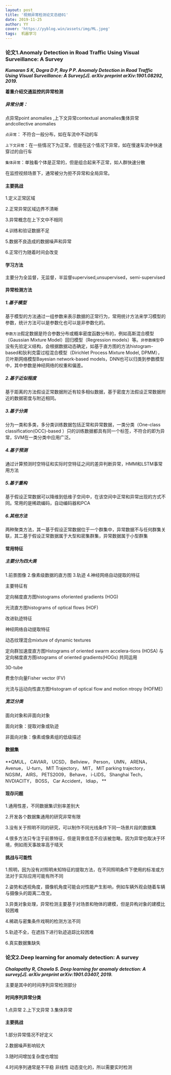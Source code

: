 ```yaml
---
layout: post
title: '视频异常检测论文总结01'
date: 2019-11-25
author: YY
cover: 'https://yyblog.win/assets/img/ML.jpeg'
tags:  机器学习 
---
```

### 论文1.Anomaly Detection in Road Traffic Using Visual Surveillance: A Survey
***Kumaran S K, Dogra D P, Roy P P. Anomaly Detection in Road Traffic Using Visual Surveillance: A Survey[J]. arXiv preprint arXiv:1901.08292, 2019.***

**着重介绍交通监控的异常检测**

##### 异常分类：
点异常point anomalies ,上下文异常contextual anomalies集体异常andcollective anomalies 

`点异常`： 不符合一般分布，如在车流中不动的车

`上下文异常`：在一些情况下为正常，但是在这个情况下异常，如在慢速车流中快速穿过的自行车

`集体异常`：单独看个体是正常的，但是组合起来不正常，如人群快速分散

在监控视频场景下，通常被分为拒不异常和全局异常。

#### 主要挑战
1.定义正常区域

2.正常异常区域边界不清晰

3.异常概念在上下文中不相同

4.训练和验证数据不足

5.数据不良造成的数据噪声和异常

6.正常行为随着时间会改变

#### 学习方法
主要分为全监督，无监督，半监督supervised,unsupervised，semi-supervised

#### 异常检测方法
##### 1.基于模型

基于模型的方法通过一组参数来表示数据的正常行为，常用统计方法来学习模型的参数，统计方法可以是参数化也可以是非参数化的。

`参数方法`假定数据是符合参数分布或概率密度函数分布的，例如高斯混合模型（Gaussian Mixture Model）回归模型（Regression models）等。`非参数模型`中没有先验定义结构，会根据数据动态确定，如基于直方图的方法histogram-based和狄利克雷过程混合模型（Dirichlet Process Mixture Model, DPMM），贝叶斯网络模型Bayesian network-based models，DNN也可以归类到参数模型中，其中参数是神经网络的权重和偏差。

##### 2.基于近似程度
基于距离的方法假设正常数据附近有较多相似数据，基于密度方法假设正常数据附近的数据密度与附近相同。

##### 3.基于分类
分为一类和多类，多分类训练数据包括正常和异常数据，一类分类（One-class  classification(OCC)-based ）只的训练数据都具有同一个标签，不符合的即为异常，SVM在一类分类中应用广泛。

##### 4.基于预测
通过计算预测时空特征和实际时空特征之间的差异判断异常，HMM和LSTM事常用方法

##### 5.基于重构
基于假设正常数据可以降维到低维子空间中，在该空间中正常和异常出现的方式不同。常用的是稀疏编码，自动编码器和PCA

##### 6.其他方法
两种聚类方法，其一基于假设正常数据位于一个群集中，异常数据不与任何群集关联，其二基于假设正常数据属于大型和密集群集，异常数据属于小型群集

#### 常用特征
##### 主要分为四大类
1.前景图像 2.像素级数据的直方图 3.轨迹 4.神经网络自动提取的特征

主要特征有

定向梯度直方图histograms oforiented gradients (HOG)

光流直方图histograms of optical flows (HOF)

改进轨迹特征

神经网络自动提取特征

动态纹理混合mixture  of  dynamic  textures 

定向群加速度直方图Histograms  of  oriented  swarm  accelera-tions  (HOSA)  与定向梯度直方图istograms  of  oriented  gradients(HOGs) 共同运用

3D-tube

费舍尔向量Fisher vector (FV)

光流与运动向性直方图Histogram of optical flow and motion ntropy  (HOFME)

##### 宽泛分类
面向对象和非面向对象

面向对象：提取对象或轨迹

非面向对象：像素或像素组的低级描述

#### 数据集
**QMUL， CAVIAR， UCSD， Bellview， Person， UMN， ARENA， Avenue， U-turn， MIT Trajectory， MIT， MIT parking trajectory， NGSIM， AIRS， PETS2009， Behave， i-LIDS， Shanghai Tech， NVDIACITY， BOSS， Car Accident， ldiap， **

#### 现存问题
1.通用性差，不同数据集识别率差别大

2.开发各个数据集通用的研究非常有限

3.没有关于照明不同的研究，可以制作不同光线条件下同一场景片段的数据集

4.很多方法只专注于前景特征，但是背景信息不应该被忽略，因为异常也取决于环境，例如雨天事故率高于晴天

#### 挑战与可能性
1.照明，因为没有对照明未知特征的提取方法，在不同照明条件下使用的标准或方法对于实际应用可能有所不同

2.姿势和透视角度，摄像机角度可能会对性能产生影响，例如车辆外观会随着车辆与摄像头的距离二改变。

3.异类对象处理，异常检测主要基于对场景和物体的建模，但是异构对象的建模比较困难

4.稀疏与密集条件戏啊的检测方法不同

5.轨迹不全，在遮挡下进行轨迹追踪比较困难

6.真实数据集缺失


### 论文2.Deep learning for anomaly detection: A survey
***Chalapathy R, Chawla S. Deep learning for anomaly detection: A survey[J]. arXiv preprint arXiv:1901.03407, 2019.***

主要是其中的时间序列异常检测部分

#### 时间序列异常分类
1.点异常  2.上下文异常  3.集体异常
#### 主要挑战
1.部分异常情况不好定义

2.数据噪声影响较大

3.随时间增加复杂度也增加

4.时间序列通常是不平稳 非线性 动态变化的，所以需要实时检测
